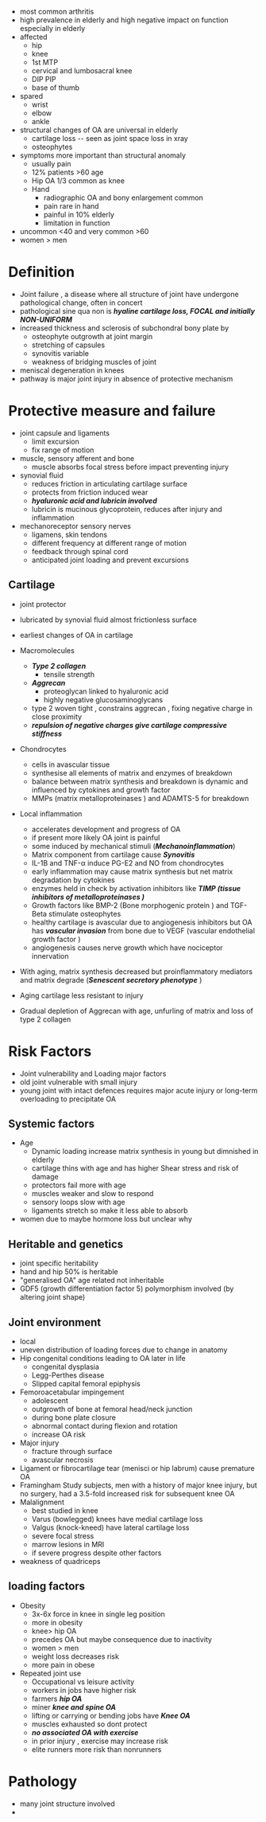 - most common arthritis 
- high prevalence in elderly and high negative impact on function especially in elderly 
- affected 
	- hip 
	- knee 
	- 1st MTP 
	- cervical and lumbosacral knee 
	- DIP PIP 
	- base of thumb 
- spared 
	- wrist 
	- elbow 
	- ankle 
- structural changes of OA are universal in elderly 
	- cartilage loss -- seen as joint space loss in xray 
	- osteophytes 
- symptoms more important than structural anomaly 
	- usually pain 
	- 12% patients  >60 age 
	- Hip OA 1/3 common as knee 
	- Hand 
		- radiographic OA and bony enlargement common 
		- pain rare in hand 
		- painful in 10% elderly 
		- limitation in function 
- uncommon <40 and very common >60 
- women > men 
# Definition 
- Joint failure , a disease where all structure of joint have undergone pathological change, often in concert 
- pathological sine qua non is ***hyaline cartilage loss, FOCAL and initially NON-UNIFORM*** 
- increased thickness and sclerosis of subchondral bony plate by 
	- osteophyte outgrowth at joint margin 
	- stretching of capsules 
	- synovitis variable 
	- weakness of bridging muscles of joint 
- meniscal degeneration in knees 
- pathway is major joint injury in absence of protective mechanism 
# Protective measure and failure 
- joint capsule and ligaments 
	- limit excursion 
	- fix range of motion 
- muscle, sensory afferent and bone 
	- muscle absorbs focal stress before impact preventing injury 
- synovial fluid 
	- reduces friction in articulating cartilage surface 
	- protects from friction induced wear 
	- ***hyaluronic acid and lubricin involved*** 
	- lubricin is mucinous glycoprotein, reduces after injury and inflammation 
- mechanoreceptor sensory nerves  
	- ligamens, skin tendons 
	- different frequency at different range of motion 
	- feedback through spinal cord 
	- anticipated joint loading and prevent excursions 
##  Cartilage 
- joint protector 
- lubricated by synovial fluid almost frictionless surface 
- earliest changes of OA in cartilage 
- Macromolecules 
	- ***Type 2 collagen*** 
		- tensile strength 
	- ***Aggrecan*** 
		- proteoglycan linked to hyaluronic acid 
		- highly negative glucosaminoglycans 
	- type 2 woven tight , constrains aggrecan , fixing negative charge in close proximity 
	- ***repulsion of negative charges give cartilage compressive stiffness*** 
- Chondrocytes 
	- cells in avascular tissue 
	- synthesise all elements of matrix and enzymes of breakdown 
	- balance between matrix synthesis and breakdown is dynamic and influenced by cytokines and growth factor 
	- MMPs (matrix metalloproteinases ) and ADAMTS-5 for breakdown 

- Local inflammation 
	- accelerates development and progress of OA 
	- if present more likely OA joint is painful 
	- some induced by mechanical stimuli (***Mechanoinflammation***)
	- Matrix component from cartilage cause ***Synovitis*** 
	- IL-1B and TNF-α induce PG-E2 and NO from chondrocytes 
	- early inflammation may cause matrix synthesis but net matrix degradation by cytokines 
	- enzymes held in check by activation inhibitors like ***TIMP (tissue inhibitors of metalloproteinases )*** 
	- Growth factors like BMP-2 (Bone morphogenic protein ) and TGF-Beta stimulate osteophytes 
	- healthy cartilage is avascular due to angiogenesis inhibitors but OA has ***vascular invasion*** from bone due to VEGF (vascular endothelial growth factor )
	- angiogenesis causes nerve growth which have nociceptor innervation
- With aging, matrix synthesis decreased but proinflammatory mediators and matrix degrade (***Senescent secretory phenotype*** )
- Aging cartilage less resistant to injury 
- Gradual depletion of Aggrecan with age, unfurling of matrix and loss of type 2 collagen 
# Risk Factors 
- Joint vulnerability and Loading major factors 
- old joint vulnerable with small injury 
- young joint with intact defences requires major acute injury or long-term overloading to precipitate OA 
## Systemic factors 
- Age 
	- Dynamic loading increase matrix synthesis in young but dimnished in elderly 
	- cartilage thins with age and has higher Shear stress and risk of damage 
	- protectors fail more with age 
	- muscles weaker and slow to respond 
	- sensory loops slow with age 
	- ligaments stretch so make it less able to absorb 
- women due to maybe hormone loss but unclear why 
## Heritable and genetics 
- joint specific heritability 
- hand and hip 50% is heritable 
- "generalised OA" age related not inheritable 
- GDF5 (growth differentiation factor 5) polymorphism involved (by altering joint shape)
## Joint environment 
- local 
- uneven distribution of loading forces due to change in anatomy 
- Hip congenital conditions leading to OA later in life 
	- congenital dysplasia 
	- Legg-Perthes disease 
	- Slipped capital femoral epiphysis 
- Femoroacetabular impingement
	- adolescent 
	- outgrowth of bone at femoral head/neck junction 
	- during bone plate closure 
	- abnormal contact during flexion and rotation 
	- increase OA risk 
- Major injury 
	- fracture through surface 
	- avascular necrosis 
- Ligament or fibrocartilage tear (menisci or hip labrum) cause premature OA 
- Framingham Study subjects, men with a history of major knee injury, but no surgery, had a 3.5-fold increased risk for subsequent knee OA 
- Malalignment 
	- best studied in knee 
	- Varus (bowlegged) knees have medial cartilage loss 
	- Valgus (knock-kneed) have lateral cartilage loss 
	- severe focal stress 
	- marrow lesions in MRI 
	- if severe progress despite other factors 
- weakness of quadriceps 
## loading factors 
- Obesity 
	- 3x-6x force in knee in single leg position 
	- more in obesity 
	- knee> hip OA 
	- precedes OA but maybe consequence due to inactivity
	- women > men 
	- weight loss decreases risk 
	- more pain in obese 
- Repeated joint use 
	- Occupational vs leisure activity 
	- workers in jobs have higher risk 
	- farmers ***hip OA*** 
	- miner ***knee and spine OA*** 
	- lifting or carrying or bending jobs have ***Knee OA***
	- muscles exhausted so dont protect 
	- ***no associated OA with exercise*** 
	- in prior injury , exercise may increase risk 
	- elite runners more risk than nonrunners 
# Pathology 
- many joint structure involved 
- 